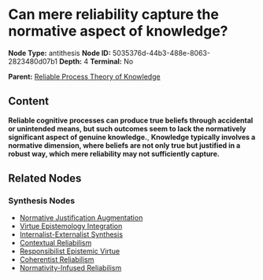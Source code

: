 # Can mere reliability capture the normative aspect of knowledge?

**Node Type:** antithesis
**Node ID:** 5035376d-44b3-488e-8063-2823480d07b1
**Depth:** 4
**Terminal:** No

**Parent:** [Reliable Process Theory of Knowledge](reliable-process-theory-of-knowledge-synthesis-1df89528-cc33-429b-975a-89f6fe23591f.md)

## Content

**Reliable cognitive processes can produce true beliefs through accidental or unintended means, but such outcomes seem to lack the normatively significant aspect of genuine knowledge.**, **Knowledge typically involves a normative dimension, where beliefs are not only true but justified in a robust way, which mere reliability may not sufficiently capture.**

## Related Nodes

### Synthesis Nodes

- [Normative Justification Augmentation](normative-justification-augmentation-synthesis-a5229905-db12-4d6d-817e-5541b5af9b85.md)
- [Virtue Epistemology Integration](virtue-epistemology-integration-synthesis-5ba92095-9774-41ef-986f-1d4978d6aa34.md)
- [Internalist-Externalist Synthesis](internalist-externalist-synthesis-synthesis-f3bde4ca-26ff-4a85-8ae7-0a9908cedefb.md)
- [Contextual Reliabilism](contextual-reliabilism-synthesis-dc1bd420-77c8-4ad5-b6d0-ccd398518c89.md)
- [Responsibilist Epistemic Virtue](responsibilist-epistemic-virtue-synthesis-0be27012-6cd3-4ce2-8445-c60a40937ea3.md)
- [Coherentist Reliabilism](coherentist-reliabilism-synthesis-82da0fcb-1e48-4db3-a8b3-b546b3735a58.md)
- [Normativity-Infused Reliabilism](normativity-infused-reliabilism-synthesis-27a00339-4744-4288-bd6b-3f2d3baa0ee1.md)
